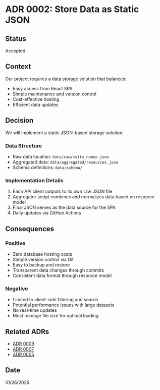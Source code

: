 # ADR 0002: Store Data as Static JSON

## Status
Accepted

## Context
Our project requires a data storage solution that balances:
- Easy access from React SPA
- Simple maintenance and version control
- Cost-effective hosting
- Efficient data updates

## Decision
We will implement a static JSON-based storage solution:

### Data Structure
- Raw data location: `data/raw/<site_name>.json`
- Aggregated data: `data/aggregated/resources.json`
- Schema definitions: `data/schema/`

### Implementation Details
1. Each API client outputs to its own raw JSON file
2. Aggregator script combines and normalizes data based on resource model
3. Final JSON serves as the data source for the SPA
4. Daily updates via GitHub Actions

## Consequences
### Positive
- Zero database hosting costs
- Simple version control via Git
- Easy to backup and restore
- Transparent data changes through commits
- Consistent data format through resource model

### Negative
- Limited to client-side filtering and search
- Potential performance issues with large datasets
- No real-time updates
- Must manage file size for optimal loading

## Related ADRs
- [ADR 0009](./0009-simplified-resource-model.md)
- [ADR 0007](./0007-api-first-data-collection-strategy.md)
- [ADR 0005](./0005-github-actions-for-ci-cd.md)

## Date
01/26/2025
